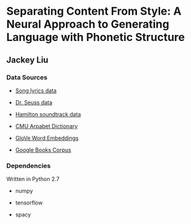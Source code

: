 # Separating Content From Style: A Neural Approach to Generating Language with Phonetic Structure

## Jackey Liu

### Data Sources

* [Song lyrics data](http://azlyrics.com)

* [Dr. Seuss data](https://github.com/robertsdionne/rwet/blob/master/hw2/drseuss.txt)

* [Hamilton soundtrack data](https://github.com/amandavisconti/ham4corpus)

* [CMU Arpabet Dictionary](http://www.speech.cs.cmu.edu/cgi-bin/cmudict)

* [GloVe Word Embeddings](https://nlp.stanford.edu/projects/glove/)

* [Google Books Corpus](http://storage.googleapis.com/books/ngrams/books/datasetsv2.html)

### Dependencies

Written in Python 2.7

* numpy

* tensorflow

* spacy

